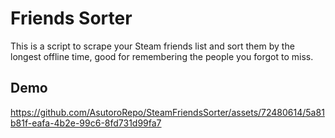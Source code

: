
# Friends Sorter
This is a script to scrape your Steam friends list and sort them by the longest offline time, good for remembering the people you forgot to miss.


## Demo
https://github.com/AsutoroRepo/SteamFriendsSorter/assets/72480614/5a81b81f-eafa-4b2e-99c6-8fd731d99fa7


